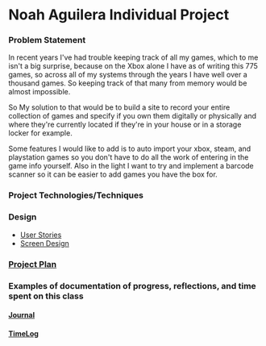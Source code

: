 # Noah Aguilera Individual Project


### Problem Statement

In recent years I've had trouble keeping track of all my games, which to me isn't a big surprise, because on the Xbox alone I have as of writing this 775 games, so across all of my systems through the years I have well over a thousand games. So keeping track of that many from memory would be almost impossible. 

So My solution to that would be to build a site to record your entire collection of games and specify if you own them digitally or physically and where they're currently located if they're in your house or in a storage locker for example.

Some features I would like to add is to auto import your xbox, steam, and playstation games so you don't have to do all the work of entering in the game info yourself. Also in the light I want to try and implement a barcode scanner so it can be easier to add games you have the box for. 

### Project Technologies/Techniques



### Design
* [User Stories](DesignDocuments/UserStories.md)
* [Screen Design](DesignDocuments/ScreenDesign.md)


### [Project Plan](ProjectPlan.md)

### Examples of documentation of progress, reflections, and time spent on this class

#### [Journal](journal.md)
#### [TimeLog](timelog.md)
